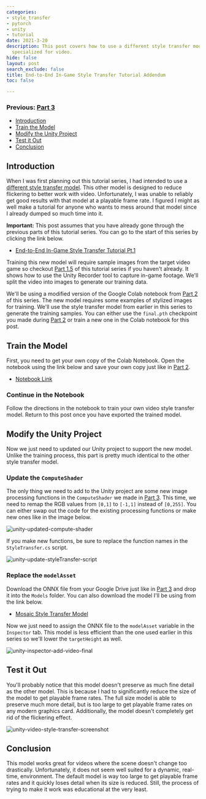 ```yaml
---
categories:
- style_transfer
- pytorch
- unity
- tutorial
date: 2021-3-20
description: This post covers how to use a different style transfer model that is
  specialized for video.
hide: false
layout: post
search_exclude: false
title: End-to-End In-Game Style Transfer Tutorial Addendum
toc: false

---
```


### Previous: [Part 3](https://christianjmills.com/End-To-End-In-Game-Style-Transfer-Tutorial-3/)

* [Introduction](#introduction)
* [Train the Model](#train-the-model)
* [Modify the Unity Project](#modify-the-unity-project)
* [Test it Out](#test-it-out)
* [Conclusion](#conclusion)

## Introduction

When I was first planning out this tutorial series, I had intended to use a [different style transfer model](https://github.com/OndrejTexler/Few-Shot-Patch-Based-Training). This other model is designed to reduce flickering to better work with video. Unfortunately, I was unable to reliably get good results with that model at a playable frame rate. I figured I might as well make a tutorial for anyone who wants to mess around that model since I already dumped so much time into it.

**Important:** This post assumes that you have already gone through the previous parts of this tutorial series. You can go to the start of this series by clicking the link below.

* [End-to-End In-Game Style Transfer Tutorial Pt.1](https://christianjmills.com/End-To-End-In-Game-Style-Transfer-Tutorial-1/)

Training this new model will require sample images from the target video game so checkout [Part 1.5](https://christianjmills.com/End-To-End-In-Game-Style-Transfer-Tutorial-1-5/) of this tutorial series if you haven't already. It shows how to use the Unity Recorder tool to capture in-game footage. We'll split the video into images to generate our training data.

We'll be using a modified version of the Google Colab notebook from [Part 2](https://christianjmills.com/End-To-End-In-Game-Style-Transfer-Tutorial-2/) of this series. The new model requires some examples of stylized images for training. We'll use the style transfer model from earlier in this series to generate the training samples. You can either use the `final.pth` checkpoint you made during [Part 2](https://christianjmills.com/End-To-End-In-Game-Style-Transfer-Tutorial-2/) or train a new one in the Colab notebook for this post.



## Train the Model

First, you need to get your own copy of the Colab Notebook. Open the notebook using the link below and save your own copy just like in [Part 2](https://christianjmills.com/End-To-End-In-Game-Style-Transfer-Tutorial-2/#open-google-colab-notebook).

* [Notebook Link](https://colab.research.google.com/drive/1511cxTph5bdfL9KLjn9AbQa0YI9IoPr5?usp=sharing)

### Continue in the Notebook

Follow the directions in the notebook to train your own video style transfer model. Return to this post once you have exported the trained model.



## Modify the Unity Project

Now we just need to updated our Unity project to support the new model. Unlike the training process, this part is pretty much identical to the other style transfer model.

### Update the `ComputeShader`

The only thing we need to add to the Unity project are some new image processing functions in the `ComputeShader` we made in [Part 3](https://christianjmills.com/End-To-End-In-Game-Style-Transfer-Tutorial-3/#create-compute-shader). This time, we need to remap the RGB values from `[0,1]` to `[-1,1]` instead of `[0,255]`. You can either swap out the code for the existing processing functions or make new ones like in the image below.

![unity-updated-compute-shader](..\images\end-to-end-in-game-style-transfer-tutorial\unity-updated-compute-shader.png)

If you make new functions, be sure to replace the function names in the `StyleTransfer.cs` script.

![unity-update-styleTransfer-script](..\images\end-to-end-in-game-style-transfer-tutorial\unity-update-styleTransfer-script.png)



### Replace the `modelAsset`

Download the ONNX file from your Google Drive just like in [Part 3](https://christianjmills.com/End-To-End-In-Game-Style-Transfer-Tutorial-3/#download-onnx-files) and drop it into the `Models` folder. You can also download the model I'll be using from the link below.

* [Mosaic Style Transfer Model](https://drive.google.com/file/d/1s82LEQtX9sIQOGKTzpfa73CQztWoiJgv/view?usp=sharing)

Now we just need to assign the ONNX file to the `modelAsset` variable in the `Inspector` tab. This model is less efficient than the one used earlier in this series so we'll lower the `targetHeight` as well.

![unity-inspector-add-video-final](..\images\end-to-end-in-game-style-transfer-tutorial\unity-inspector-add-video-final.png)



## Test it Out

You'll probably notice that this model doesn't preserve as much fine detail as the other model. This is because I had to significantly reduce the size of the model to get playable frame rates. The full size model is able to preserve much more detail, but is too large to get playable frame rates on any modern graphics card. Additionally, the model doesn't completely get rid of the flickering effect.

![unity-video-style-transfer-screenshot](..\images\end-to-end-in-game-style-transfer-tutorial\unity-video-style-transfer-screenshot.jpg)

 

## Conclusion

This model works great for videos where the scene doesn't change too drastically. Unfortunately, it does not seem well suited for a dynamic, real-time, environment. The default model is way too large to get playable frame rates and it quickly loses detail when its size is reduced. Still, the process of trying to make it work was educational at the very least.